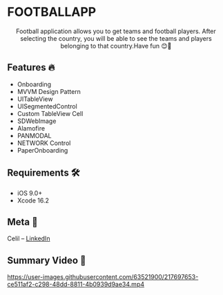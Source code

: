 # FOOTBALLAPP
<p align="center">
    Football application allows you to get teams and football players. After selecting the country, you will be able to see the teams and players belonging to that country.Have fun 😊🎉
    </p>
    
## Features 🔥

- Onboarding
- MVVM Design Pattern
- UITableView
- UISegmentedControl
- Custom TableView Cell
- SDWebImage
- Alamofire
- PANMODAL
- NETWORK Control
- PaperOnboarding

## Requirements 🛠️

- iOS 9.0+
- Xcode 16.2

## Meta 🏁

Celil – [LinkedIn](https://www.linkedin.com/in/memduh-celil-aydın-444b64216/)

## Summary Video 👾  

https://user-images.githubusercontent.com/63521900/217697653-ce511af2-c298-48dd-8811-4b0939d9ae34.mp4

